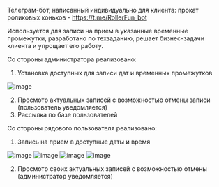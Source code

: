 Телеграм-бот, написанный индивидуально для клиента: прокат роликовых коньков - https://t.me/RollerFun_bot

Используется для записи на прием в указанные временные промежутки, разработано по техзаданию, решает бизнес-задачи клиента и упрощает его работу.


Со стороны администратора реализовано:

1) Установка доступных для записи дат и временных промежутков

![image](https://github.com/user-attachments/assets/6727ed99-a6e1-4133-9cc2-463a01796227)

2) Просмотр актуальных записей с возможностью отмены записи (пользователь уведомляется)
3) Рассылка по базе пользователей

Со стороны рядового пользователя реализовано:

1) Запись на прием в доступные даты и время

![image](https://github.com/user-attachments/assets/9b8c600b-3d6a-4d81-8629-3e6d60cfb645)
![image](https://github.com/user-attachments/assets/0fd45df2-31ef-41f3-b757-6e00f8cc830e)
![image](https://github.com/user-attachments/assets/79522e50-30bf-49e1-bbc2-1c0b37f25b78)
![image](https://github.com/user-attachments/assets/3833dbf5-f76f-40ae-b41b-30758668540c)

2) Просмотр своих актуальных записей с возможностью отмены (администратор уведомляется)
